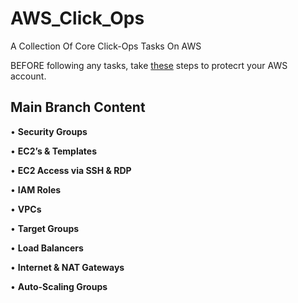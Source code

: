 # AWS_Click_Ops
A Collection Of Core Click-Ops Tasks On AWS

BEFORE following any tasks, take [these](https://github.com/the5barbarians/AWS_Click_Ops/blob/supporting_documentation/Begin_By_Protecting_Your_AWS_Account.md) steps to protecrt your AWS account.

## Main Branch Content

•	**Security Groups**

•	**EC2’s & Templates**

•	**EC2 Access via SSH & RDP**

•	**IAM Roles**

•	**VPCs**

•	**Target Groups**

•	**Load Balancers**

•	**Internet & NAT Gateways**

•	**Auto-Scaling Groups**
